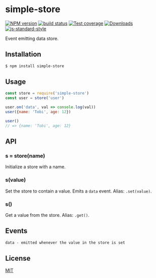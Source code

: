 # simple-store
[![NPM version][npm-image]][npm-url]
[![build status][travis-image]][travis-url]
[![Test coverage][coveralls-image]][coveralls-url]
[![Downloads][downloads-image]][downloads-url]
[![js-standard-style][standard-image]][standard-url]

Event emitting data store.

## Installation
```sh
$ npm install simple-store
```

## Usage
```js
const store = require('simple-store')
const user = store('user')

user.on('data', val => console.log(val))
user({name: 'Tobi', age: 12})

user()
// => {name: 'Tobi', age: 12}
```

## API
### s = store(name)
Initialize a store with a name.

### s(value)
Set the store to contain a value. Emits a `data` event. Alias: `.set(value)`.

### s()
Get a value from the store. Alias: `.get()`.

## Events
```txt
data - emitted whenever the value in the store is set
```

## License
[MIT](https://tldrlegal.com/license/mit-license)

[npm-image]: https://img.shields.io/npm/v/simple-store.svg?style=flat-square
[npm-url]: https://npmjs.org/package/simple-store
[travis-image]: https://img.shields.io/travis/yoshuawuyts/simple-store/master.svg?style=flat-square
[travis-url]: https://travis-ci.org/yoshuawuyts/simple-store
[coveralls-image]: https://img.shields.io/coveralls/yoshuawuyts/simple-store.svg?style=flat-square
[coveralls-url]: https://coveralls.io/r/yoshuawuyts/simple-store?branch=master
[downloads-image]: http://img.shields.io/npm/dm/simple-store.svg?style=flat-square
[downloads-url]: https://npmjs.org/package/simple-store
[standard-image]: https://img.shields.io/badge/code%20style-standard-brightgreen.svg?style=flat-square
[standard-url]: https://github.com/feross/standard
